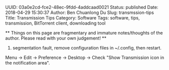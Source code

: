 UUID: 03a0e2cd-fce2-48ec-9fdd-4addcaad0021
Status: published
Date: 2018-04-29 15:30:37
Author: Ben Chuanlong Du
Slug: transmssion-tips
Title: Transmission Tips
Category: Software
Tags: software, tips, transmission, BitTorrent client, downloading tool

**
Things on this page are
fragmentary and immature notes/thoughts of the author.
Please read with your own judgement!
**

1. segmentation fault, remove configuration files in ~/.config, then restart.

Menu -> Edit -> Preference -> Desktop -> Check "Show Transmission icon in the notification area".
